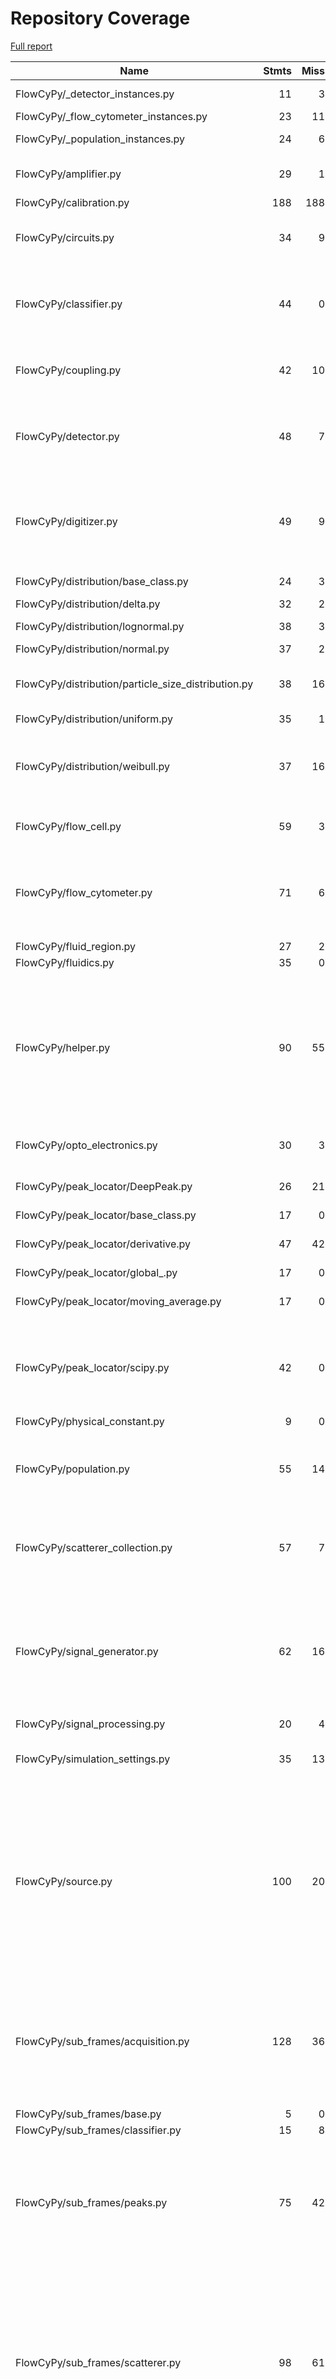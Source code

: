 # Repository Coverage

[Full report](https://htmlpreview.github.io/?https://github.com/MartinPdeS/FlowCyPy/blob/python-coverage-comment-action-data/htmlcov/index.html)

| Name                                                  |    Stmts |     Miss |   Branch |   BrPart |   Cover |   Missing |
|------------------------------------------------------ | -------: | -------: | -------: | -------: | ------: | --------: |
| FlowCyPy/\_detector\_instances.py                     |       11 |        3 |        0 |        0 |     73% |15, 34, 54 |
| FlowCyPy/\_flow\_cytometer\_instances.py              |       23 |       11 |        0 |        0 |     52% |     25-82 |
| FlowCyPy/\_population\_instances.py                   |       24 |        6 |        2 |        0 |     77% |11, 21, 60-69 |
| FlowCyPy/amplifier.py                                 |       29 |        1 |        4 |        2 |     91% |112, 122->exit |
| FlowCyPy/calibration.py                               |      188 |      188 |       30 |        0 |      0% |     1-393 |
| FlowCyPy/circuits.py                                  |       34 |        9 |        0 |        0 |     74% |98-102, 113-118 |
| FlowCyPy/classifier.py                                |       44 |        0 |        8 |        4 |     92% |32->35, 74->78, 121->125, 172->176 |
| FlowCyPy/coupling.py                                  |       42 |       10 |       10 |        2 |     73% |50, 137, 154-176 |
| FlowCyPy/detector.py                                  |       48 |        7 |        4 |        2 |     83% |61, 82->86, 166-174, 189-194 |
| FlowCyPy/digitizer.py                                 |       49 |        9 |       12 |        5 |     74% |88-89, 103, 106-109, 118-125, 141 |
| FlowCyPy/distribution/base\_class.py                  |       24 |        3 |        0 |        0 |     88% |26, 30, 59 |
| FlowCyPy/distribution/delta.py                        |       32 |        2 |        2 |        1 |     91% |   75, 105 |
| FlowCyPy/distribution/lognormal.py                    |       38 |        3 |        4 |        2 |     88% |91, 93, 125 |
| FlowCyPy/distribution/normal.py                       |       37 |        2 |        2 |        1 |     92% |   90, 129 |
| FlowCyPy/distribution/particle\_size\_distribution.py |       38 |       16 |        4 |        0 |     52% |88-96, 122-132, 135 |
| FlowCyPy/distribution/uniform.py                      |       35 |        1 |        0 |        0 |     97% |       119 |
| FlowCyPy/distribution/weibull.py                      |       37 |       16 |        2 |        0 |     54% |30, 34, 38, 59-64, 81, 104-114, 117 |
| FlowCyPy/flow\_cell.py                                |       59 |        3 |       12 |        3 |     92% |203, 206, 233 |
| FlowCyPy/flow\_cytometer.py                           |       71 |        6 |       16 |        4 |     89% |22, 163, 183->191, 227-233, 261 |
| FlowCyPy/fluid\_region.py                             |       27 |        2 |        0 |        0 |     93% |    24, 32 |
| FlowCyPy/fluidics.py                                  |       35 |        0 |        0 |        0 |    100% |           |
| FlowCyPy/helper.py                                    |       90 |       55 |       30 |        6 |     34% |44-45, 47->50, 68-94, 117-162, 230-235, 238-241, 244, 246->249 |
| FlowCyPy/opto\_electronics.py                         |       30 |        3 |        8 |        3 |     84% |73, 148, 153 |
| FlowCyPy/peak\_locator/DeepPeak.py                    |       26 |       21 |        0 |        0 |     19% |70-74, 120-153 |
| FlowCyPy/peak\_locator/base\_class.py                 |       17 |        0 |        6 |        0 |    100% |           |
| FlowCyPy/peak\_locator/derivative.py                  |       47 |       42 |       20 |        0 |      7% |50-54, 84-138 |
| FlowCyPy/peak\_locator/global\_.py                    |       17 |        0 |        6 |        0 |    100% |           |
| FlowCyPy/peak\_locator/moving\_average.py             |       17 |        0 |        6 |        2 |     91% |95->98, 98->exit |
| FlowCyPy/peak\_locator/scipy.py                       |       42 |        0 |       10 |        4 |     92% |86->94, 97->104, 111->116, 116->121 |
| FlowCyPy/physical\_constant.py                        |        9 |        0 |        0 |        0 |    100% |           |
| FlowCyPy/population.py                                |       55 |       14 |       16 |        3 |     65% |34-41, 69, 98-100, 130-132, 276 |
| FlowCyPy/scatterer\_collection.py                     |       57 |        7 |       20 |        4 |     83% |62, 119, 137, 145-148, 203 |
| FlowCyPy/signal\_generator.py                         |       62 |       16 |       16 |        5 |     68% |44-47, 104, 127, 171, 187-196, 229, 260-268, 304 |
| FlowCyPy/signal\_processing.py                        |       20 |        4 |        4 |        0 |     75% |     84-89 |
| FlowCyPy/simulation\_settings.py                      |       35 |       13 |        6 |        1 |     56% |8-13, 65-67, 82, 86-92 |
| FlowCyPy/source.py                                    |      100 |       20 |       28 |       11 |     76% |29, 32-35, 39-51, 118, 123, 162, 164, 212, 219, 268, 270, 274, 276, 330, 350 |
| FlowCyPy/sub\_frames/acquisition.py                   |      128 |       36 |       46 |        3 |     70% |125, 131, 137, 158-162, 259-275, 310, 318-346 |
| FlowCyPy/sub\_frames/base.py                          |        5 |        0 |        0 |        0 |    100% |           |
| FlowCyPy/sub\_frames/classifier.py                    |       15 |        8 |        2 |        0 |     41% |     36-50 |
| FlowCyPy/sub\_frames/peaks.py                         |       75 |       42 |       12 |        2 |     40% |21, 26, 44-46, 64-66, 82-83, 101-116, 156-173, 247-262 |
| FlowCyPy/sub\_frames/scatterer.py                     |       98 |       61 |       20 |        1 |     34% |27-34, 50-59, 84-104, 138-150, 187-198, 225, 241-247, 253-265, 283-302 |
| FlowCyPy/sub\_frames/utils.py                         |       13 |        9 |        6 |        0 |     21% |     23-38 |
| FlowCyPy/triggering\_system.py                        |       80 |       28 |       12 |        3 |     64% |48-53, 68, 129-136, 152-164, 268-278, 294-317 |
| FlowCyPy/utils.py                                     |       58 |       41 |       14 |        0 |     24% |23-28, 37-47, 50, 75-84, 106-144 |
| FlowCyPy/workflow.py                                  |       58 |       58 |        4 |        0 |      0% |     2-149 |
|                                             **TOTAL** | **2079** |  **776** |  **404** |   **74** | **59%** |           |


## Setup coverage badge

Below are examples of the badges you can use in your main branch `README` file.

### Direct image

[![Coverage badge](https://raw.githubusercontent.com/MartinPdeS/FlowCyPy/python-coverage-comment-action-data/badge.svg)](https://htmlpreview.github.io/?https://github.com/MartinPdeS/FlowCyPy/blob/python-coverage-comment-action-data/htmlcov/index.html)

This is the one to use if your repository is private or if you don't want to customize anything.

### [Shields.io](https://shields.io) Json Endpoint

[![Coverage badge](https://img.shields.io/endpoint?url=https://raw.githubusercontent.com/MartinPdeS/FlowCyPy/python-coverage-comment-action-data/endpoint.json)](https://htmlpreview.github.io/?https://github.com/MartinPdeS/FlowCyPy/blob/python-coverage-comment-action-data/htmlcov/index.html)

Using this one will allow you to [customize](https://shields.io/endpoint) the look of your badge.
It won't work with private repositories. It won't be refreshed more than once per five minutes.

### [Shields.io](https://shields.io) Dynamic Badge

[![Coverage badge](https://img.shields.io/badge/dynamic/json?color=brightgreen&label=coverage&query=%24.message&url=https%3A%2F%2Fraw.githubusercontent.com%2FMartinPdeS%2FFlowCyPy%2Fpython-coverage-comment-action-data%2Fendpoint.json)](https://htmlpreview.github.io/?https://github.com/MartinPdeS/FlowCyPy/blob/python-coverage-comment-action-data/htmlcov/index.html)

This one will always be the same color. It won't work for private repos. I'm not even sure why we included it.

## What is that?

This branch is part of the
[python-coverage-comment-action](https://github.com/marketplace/actions/python-coverage-comment)
GitHub Action. All the files in this branch are automatically generated and may be
overwritten at any moment.